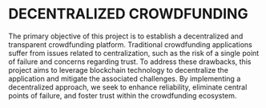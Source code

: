 # DECENTRALIZED CROWDFUNDING

The primary objective of this project is to establish a decentralized and transparent crowdfunding platform. Traditional crowdfunding applications suffer from issues related to centralization, such as the risk of a single point of failure and concerns regarding trust. To address these drawbacks, this project aims to leverage blockchain technology to decentralize the application and mitigate the associated challenges. By implementing a decentralized approach, we seek to enhance reliability, eliminate central points of failure, and foster trust within the crowdfunding ecosystem.
